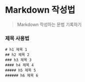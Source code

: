 # Markdown 작성법 
> Markdown 작성하는 문법 기록하기  

### 제목 사용법

```
# h1 제목 1
## h2 제목 2
### h3 제목 3
#### h4 제목 4
##### h5 제목 5
###### h6 제목 6
``` 
